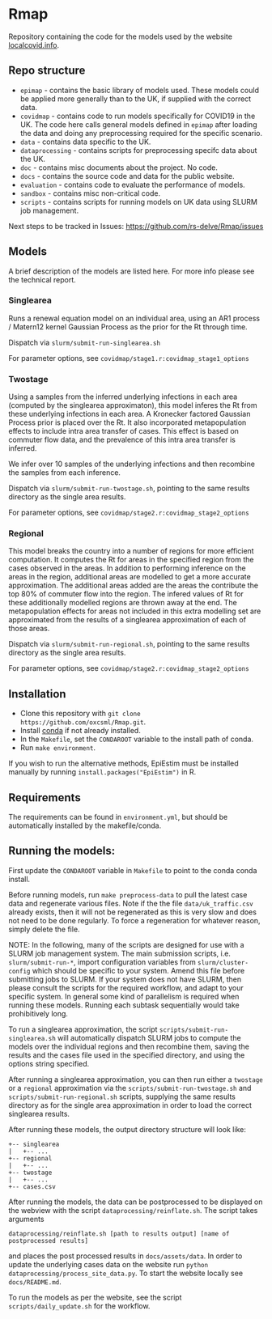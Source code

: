 # Rmap

Repository containing the code for the models used by the website [localcovid.info](https://localcovid.info).

## Repo structure

* `epimap` - contains the basic library of models used. These models could be applied more generally than to the UK, if supplied with the correct data.
* `covidmap` - contains code to run models specifically for COVID19 in the UK. The code here calls general models defined in `epimap` after loading the data and doing any preprocessing required for the specific scenario.
* `data` - contains data specific to the UK.
* `dataprocessing` - contains scripts for preprocessing specifc data about the UK.
* `doc` - contains misc documents about the project. No code.
* `docs` - contains the source code and data for the public website.
* `evaluation` - contains code to evaluate the performance of models.
* `sandbox` - contains misc non-critical code.
* `scripts` - contains scripts for running models on UK data using SLURM job management.


Next steps to be tracked in Issues: https://github.com/rs-delve/Rmap/issues

## Models

A brief description of the models are listed here. For more info please see the technical report. 

### Singlearea

Runs a renewal equation model on an individual area, using an AR1 process / Matern12 kernel Gaussian Process as the prior for the Rt through time.

Dispatch via `slurm/submit-run-singlearea.sh`

For parameter options, see `covidmap/stage1.r:covidmap_stage1_options`

### Twostage

Using a samples from the inferred underlying infections in each area (computed by the singlearea approximaton), this model inferes the Rt from these underlying infections in each area. A Kronecker factored Gaussian Process prior is placed over the Rt. It also incorporated metapopulation effects to include intra area transfer of cases. This effect is based on commuter flow data, and the prevalence of this intra area transfer is inferred. 

We infer over 10 samples of the underlying infections and then recombine the samples from each inference.

Dispatch via `slurm/submit-run-twostage.sh`, pointing to the same results directory as the single area results.

For parameter options, see `covidmap/stage2.r:covidmap_stage2_options`


### Regional

This model breaks the country into a number of regions for more efficient computation. It computes the Rt for areas in the specified region from the cases observed in the areas. In addition to performing inference on the areas in the region, additional areas are modelled to get a more accurate approximation. The additional areas added are the areas the contribute the top 80% of commuter flow into the region. The infered values of Rt for these additionally modelled regions are thrown away at the end. The metapopulation effects for areas not included in this extra modelling set are approximated from the results of a singlearea approximation of each of those areas.

Dispatch via `slurm/submit-run-regional.sh`, pointing to the same results directory as the single area results.

For parameter options, see `covidmap/stage2.r:covidmap_stage2_options`

## Installation

* Clone this repository with `git clone https://github.com/oxcsml/Rmap.git`.
* Install [conda](https://docs.conda.io/en/latest/) if not already installed.
* In the `Makefile`, set the `CONDAROOT` variable to the install path of conda. 
* Run `make environment`.


If you wish to run the alternative methods, EpiEstim must be installed manually by running `install.packages("EpiEstim")` in R.

## Requirements

The requirements can be found in `environment.yml`, but should be automatically installed by the makefile/conda.

## Running the models:

First update the `CONDAROOT` variable in `Makefile` to point to the conda conda install.

Before running models, run `make preprocess-data` to pull the latest case data and regenerate various files. Note if the the file `data/uk_traffic.csv` already exists, then it will not be regenerated as this is very slow and does not need to be done regularly. To force a regeneration for whatever reason, simply delete the file.

NOTE: In the following, many of the scripts are designed for use with a SLURM job management system. The main submission scripts, i.e. `slurm/submit-run-*`, import configuration variables from `slurm/cluster-config` which should be specific to your system. Amend this file before submitting jobs to SLURM. If your system does not have SLURM, then please consult the scripts for the required workflow, and adapt to your specific system. In general some kind of parallelism is required when running these models. Running each subtask sequentially would take prohibitively long.

To run a singlearea approximation, the script `scripts/submit-run-singlearea.sh` will automatically dispatch SLURM jobs to compute the models over the individual regions and then recombine them, saving the results and the cases file used in the specified directory, and using the options string specified.

After running a singlearea approximation, you can then run either a `twostage` or a `regional` approximation via the `scripts/submit-run-twostage.sh` and `scripts/submit-run-regional.sh` scripts, supplying the same results directory as for the single area approximation in order to load the correct singlearea results.

After running these models, the output directory structure will look like:
```
+-- singlearea
|   +-- ...
+-- regional
|   +-- ...
+-- twostage
|   +-- ...
+-- cases.csv
```

After running the models, the data can be postprocessed to be displayed on the webview with the script `dataprocessing/reinflate.sh`. The script takes arguments
```
dataprocessing/reinflate.sh [path to results output] [name of postprocessed results]
```
and places the post processed results in `docs/assets/data`. In order to update the underlying cases data on the website run `python dataprocessing/process_site_data.py`. To start the website locally see `docs/README.md`.

To run the models as per the website, see the script `scripts/daily_update.sh` for the workflow.


